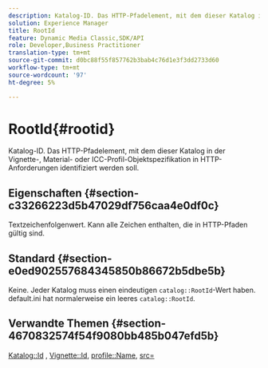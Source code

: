 ```yaml
---
description: Katalog-ID. Das HTTP-Pfadelement, mit dem dieser Katalog in der Vignette-, Material- oder ICC-Profil-Objektspezifikation in HTTP-Anforderungen identifiziert werden soll.
solution: Experience Manager
title: RootId
feature: Dynamic Media Classic,SDK/API
role: Developer,Business Practitioner
translation-type: tm+mt
source-git-commit: d0bc88f55f857762b3bab4c76d1e3f3dd2733d60
workflow-type: tm+mt
source-wordcount: '97'
ht-degree: 5%

---
```



# RootId{#rootid}

Katalog-ID. Das HTTP-Pfadelement, mit dem dieser Katalog in der Vignette-, Material- oder ICC-Profil-Objektspezifikation in HTTP-Anforderungen identifiziert werden soll.

## Eigenschaften {#section-c33266223d5b47029df756caa4e0df0c}

Textzeichenfolgenwert. Kann alle Zeichen enthalten, die in HTTP-Pfaden gültig sind.

## Standard {#section-e0ed902557684345850b86672b5dbe5b}

Keine. Jeder Katalog muss einen eindeutigen `catalog::RootId`-Wert haben. default.ini hat normalerweise ein leeres `catalog::RootId`.

## Verwandte Themen {#section-4670832574f54f9080bb485b047efd5b}

[Katalog::Id](../../../../../ir-api/material-cat/image-rendering-api-ref/c-ir-material-catalog/c-ir-material-data-reference/r-ir-id.md#reference-cba2a53a952e403fb57a4e8569f9cf85) ,  [Vignette::Id](../../../../../ir-api/material-cat/image-rendering-api-ref/c-ir-material-catalog/c-ir-vignette-map-reference/r-ir-id-vignette.md#reference-2a7ba758924b4757b3234942304db7fd),  [profile::Name](../../../../../ir-api/material-cat/image-rendering-api-ref/c-ir-material-catalog/c-ir-macro-definition-reference/r-ir-name.md#reference-63b663d2052545ffab030a23e7060b1e),  [src=](../../../../../ir-api/http-protocol/image-rendering-api-ref/c-ir-http-protocol-ref/c-ir-http-protocol-command-reference/r-ir-src.md#reference-62c98abad22149d68d405ed6aaff8272)
